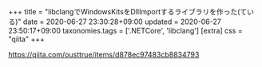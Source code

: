 +++
title = "libclangでWindowsKitsをDllImportするライブラリを作った(ている)"
date = 2020-06-27 23:30:28+09:00
updated = 2020-06-27 23:50:17+09:00
taxonomies.tags = ['.NETCore', 'libclang']
[extra]
css = "qiita"
+++

<https://qiita.com/ousttrue/items/d878ec97483cb8834793>



